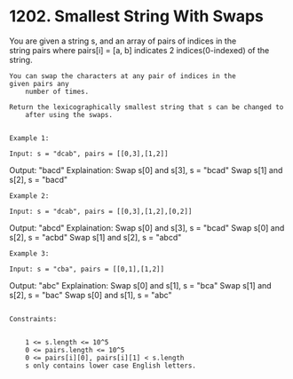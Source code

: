 # 1202. Smallest String With Swaps

You are given a string s, and an array of pairs of indices in the
        string pairs where pairs[i] = [a, b] indicates
        2 indices(0-indexed) of the string.

    You can swap the characters at any pair of indices in the given pairs any
        number of times.

    Return the lexicographically smallest string that s can be changed to
        after using the swaps.

     
    Example 1:

    Input: s = "dcab", pairs = [[0,3],[1,2]]
Output: "bacd"
Explaination:
Swap s[0] and s[3], s = "bcad"
Swap s[1] and s[2], s = "bacd"

    Example 2:

    Input: s = "dcab", pairs = [[0,3],[1,2],[0,2]]
Output: "abcd"
Explaination: 
Swap s[0] and s[3], s = "bcad"
Swap s[0] and s[2], s = "acbd"
Swap s[1] and s[2], s = "abcd"

    Example 3:

    Input: s = "cba", pairs = [[0,1],[1,2]]
Output: "abc"
Explaination: 
Swap s[0] and s[1], s = "bca"
Swap s[1] and s[2], s = "bac"
Swap s[0] and s[1], s = "abc"

     
    Constraints:

    
        1 <= s.length <= 10^5
        0 <= pairs.length <= 10^5
        0 <= pairs[i][0], pairs[i][1] < s.length
        s only contains lower case English letters.